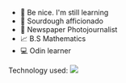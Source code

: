 - 👋 Be nice. I'm still learning
- 🍞 Sourdough afficionado
- 📰 Newspaper Photojournalist
- 📈 B.S Mathematics
- 💻 Odin learner

<!---
alexwittwer/alexwittwer is a ✨ special ✨ repository because its `README.md` (this file) appears on your GitHub profile.
You can click the Preview link to take a look at your changes.
--->

Technology used:
<img src = "	https://user-images.githubusercontent.com/25181517/192108372-f71d70ac-7ae6-4c0d-8395-51d8870c2ef0.png">
